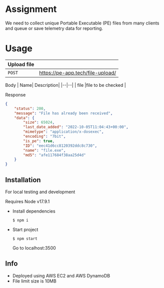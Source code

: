 # Assignment

We need to collect unique Portable Executable (PE) files from many clients and queue or save telemetry data for reporting.


# Usage

| Upload file |  |
|--|--|
| `POST`| https://pe-app.tech/file-upload/ |

Body
| Name|  Description|
|--|--|
| file  |file to be checked  |

Response
```json
{
    "status": 200,
    "message": "File has already been received",
    "data": {
        "size": 65024,
        "last_date_added": "2022-10-05T11:04:43+00:00",
        "mimetype": "application/x-dosexec",
        "encoding": "7bit",
        "is_pe": true,
        "ID": "eec41d6cc8120392ddc8c730",
        "name": "file.exe",
        "md5": "afe117684f38aa25d4d"
    }
}
```

## Installation
For local testing and development

Requires Node v17.9.1

 - Install dependencies

    ```$ npm i```
    
   
 - Start project

   ```$ npm start```
    
    Go to localhost:3500
    
## Info

- Deployed using AWS EC2 and AWS DynamoDB
- File limit size is 10MB
